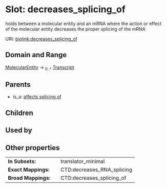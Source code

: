 
# Slot: decreases_splicing_of


holds between a molecular entity and an mRNA where the action or effect of the molecular entity decreases the proper splicing of the mRNA

URI: [biolink:decreases_splicing_of](https://w3id.org/biolink/vocab/decreases_splicing_of)


## Domain and Range

[MolecularEntity](MolecularEntity.md) &#8594;  <sub>0..\*</sub> [Transcript](Transcript.md)

## Parents

 *  is_a: [affects splicing of](affects_splicing_of.md)

## Children


## Used by


## Other properties

|  |  |  |
| --- | --- | --- |
| **In Subsets:** | | translator_minimal |
| **Exact Mappings:** | | CTD:decreases_RNA_splicing |
| **Broad Mappings:** | | CTD:decreases_splicing_of |

